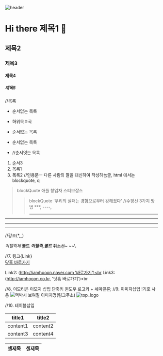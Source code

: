 ![header](https://capsule-render.vercel.app/api?type=venom&color=0:FFFFFF,100:E0E0E0&text=Welcome%20to%20My%20Page&textColor=000000)


# Hi there 제목1 👋
## 제목2
### 제목3
#### 제목4
##### 제목5

//목록
* 순서없는 목록
 + 하위목ㄹ곡
* 순서없는 목록
* 순서없는 목록

* //순서잇는 목록
1. 순서3
2. 목록1
3. 목록2 
//인용문ㅡ 다른 사람의 말을 대신하여 작성하늠글, html 에서는 blockquote, q
> blockQuote 애플 창업자 스티브잡스
>> blockQuote '우리의 실패는 경험으로부터 강해졌다'
//수평선 3가지 방법 ***, ----, <hr />
***
---
<hr />
//강조(*,_)

*이탤릭체*
**볼드**
***이텔릭,볼드***
~~취소선~~~ ~~\

//7. 링크{Link} <br>
[닷홈 바로가기](http://iamhooon.dothome.co.kr)

Link2: (http://iamhooon.naver.com,'바로가기')<br
Link3: (http://iamhooon.co.kr, '닷홈 바로가기')<br

//8. 이모티콘  이모지 삽입 단축키 윈도우 로고키 + 세미콜론;
//9. 이미지삽입 !기호 사용
![엑박시 보여질 이미지명](이미지주소)(링크주소)
![top_logo](https://harimpetfood.com/SkinImg/top_logo.gif)

//10. 테이블삽입

title1 | title2
-|-
content1 | content2
content3 | content4

<table>
 <thead>
  <tr>
   <th>셀제목</th><th>셀제목</th>
  </tr>
 </thead>
</table>

